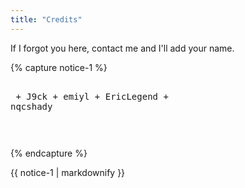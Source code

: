 ```yaml
---
title: "Credits"
---
```


If I forgot you here, contact me and I'll add your name.

{% capture notice-1 %}<pre><br>
    + J9ck
    + emiyl
    + EricLegend
    + nqcshady

</pre>{% endcapture %}

<div class="notice">{{ notice-1 | markdownify }}</div>

